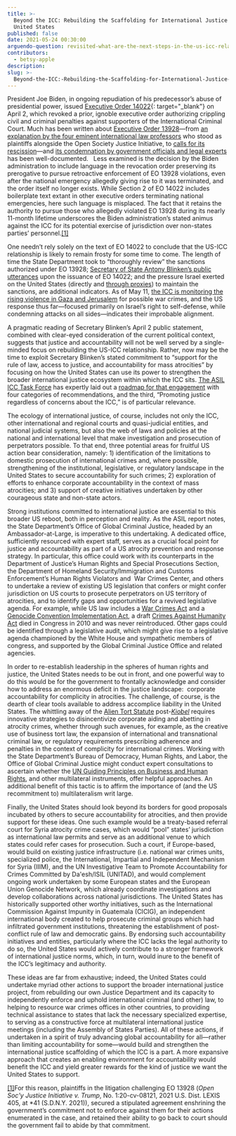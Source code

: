 ```yaml
---
title: >-
  Beyond the ICC: Rebuilding the Scaffolding for International Justice with the
  United States
published: false
date: 2021-05-24 00:30:00
arguendo-question: revisited-what-are-the-next-steps-in-the-us-icc-relationship
contributors:
  - betsy-apple
description:
slug: >-
  Beyond-the-ICC:-Rebuilding-the-Scaffolding-for-International-Justice-with-the-United-States
---
```


President Joe Biden, in ongoing repudiation of his predecessor’s abuse of presidential power, issued [Executive Order 14022](https://www.govinfo.gov/content/pkg/FR-2021-04-07/pdf/2021-07239.pdf){: target="_blank"} on April 2, which revoked a prior, ignoble executive order authorizing crippling civil and criminal penalties against supporters of the International Criminal Court. Much has been written about [Executive Order 13928](https://www.federalregister.gov/documents/2020/06/15/2020-12953/blocking-property-of-certain-persons-associated-with-the-international-criminal-court)—from [an explanation by the four eminent international law professors](https://www.justsecurity.org/72733/why-we-are-suing-president-trump/) who stood as plaintiffs alongside the Open Society Justice Initiative, to [calls for its rescission](https://www.jurist.org/commentary/2021/04/arnpriester-apple-icc-sanctions-executive-order/)—and [its condemnation by government officials and legal experts](https://www.justsecurity.org/72256/the-intl-criminal-court-executive-order-global-reactions-compiled/) has been well-documented.&nbsp; &nbsp;Less examined is the decision by the Biden administration to include language in the revocation order preserving its prerogative to pursue retroactive enforcement of EO 13928 violations, even after the national emergency allegedly giving rise to it was terminated, and the order itself no longer exists. While Section 2 of EO 14022 includes boilerplate text extant in other executive orders terminating national emergencies, here such language is misplaced. The fact that it retains the authority to pursue those who allegedly violated EO 13928 during its nearly 11-month lifetime underscores the Biden administration’s stated animus against the ICC for its potential exercise of jurisdiction over non-states parties’ personnel.[\[1\]](#_ftn1)

One needn’t rely solely on the text of EO 14022 to conclude that the US-ICC relationship is likely to remain frosty for some time to come. The length of time the State Department took to “thoroughly review” the sanctions authorized under EO 13928; [Secretary of State Antony Blinken’s public utterances](https://www.state.gov/ending-sanctions-and-visa-restrictions-against-personnel-of-the-international-criminal-court/) upon the issuance of EO 14022; and the pressure Israel exerted on the United States (directly and [through proxies](https://www.haaretz.com/us-news/.premium-pro-israel-senators-to-call-on-blinken-to-take-stronger-action-on-war-crimes-probe-1.9570846)) to maintain the sanctions, are additional indicators. As of May 11, [the ICC is monitoring the rising violence in Gaza and Jerusalem](https://www.nytimes.com/live/2021/05/12/world/israel-jerusalem-gaza#icc-israel-palestinians-war-crimes) for possible war crimes, and the US response thus far—focused primarily on Israel’s right to self-defense, while condemning attacks on all sides—indicates their improbable alignment. &nbsp; &nbsp;&nbsp;

A pragmatic reading of Secretary Blinken’s April 2 public statement, combined with clear-eyed consideration of the current political context, suggests that justice and accountability will not be well served by a single-minded focus on rebuilding the US-ICC relationship. Rather, now may be the time to exploit Secretary Blinken’s stated commitment to “support for the rule of law, access to justice, and accountability for mass atrocities” by focusing on how the United States can use its power to strengthen the broader international justice ecosystem within which the ICC sits. [The ASIL ICC Task Force](https://asil.org/asil-icc-task-force) has expertly laid out a [roadmap for that engagement](https://www.asil-us-icc-task-force.org/) with four categories of recommendations, and the third, “Promoting justice regardless of concerns about the ICC,” is of particular relevance.

The ecology of international justice, of course, includes not only the ICC, other international and regional courts and quasi-judicial entities, and national judicial systems, but also the web of laws and policies at the national and international level that make investigation and prosecution of perpetrators possible. To that end, three potential areas for fruitful US action bear consideration, namely: 1) identification of the limitations to domestic prosecution of international crimes and, where possible, strengthening of the institutional, legislative, or regulatory landscape in the United States to secure accountability for such crimes; 2) exploration of efforts to enhance corporate accountability in the context of mass atrocities; and 3) support of creative initiatives undertaken by other courageous state and non-state actors.

Strong institutions committed to international justice are essential to this broader US reboot, both in perception and reality. As the ASIL report notes, the State Department’s Office of Global Criminal Justice, headed by an Ambassador-at-Large, is imperative to this undertaking. A dedicated office, sufficiently resourced with expert staff, serves as a crucial focal point for justice and accountability as part of a US atrocity prevention and response strategy. In particular, this office could work with its counterparts in the Department of Justice’s Human Rights and Special Prosecutions Section, the Department of Homeland Security/Immigration and Customs Enforcement’s Human Rights Violators and &nbsp;War Crimes Center, and others to undertake a review of existing US legislation that confers or might confer jurisdiction on US courts to prosecute perpetrators on US territory of atrocities, and to identify gaps and opportunities for a revived legislative agenda. For example, while US law includes a [War Crimes Act](https://www.congress.gov/bill/104th-congress/house-bill/3680/text) and a [Genocide Convention Implementation Act](https://www.law.cornell.edu/uscode/text/18/1091), a draft [Crimes Against Humanity Act](https://www.congress.gov/bill/111th-congress/senate-bill/1346) died in Congress in 2010 and was never reintroduced. Other gaps could be identified through a legislative audit, which might give rise to a legislative agenda championed by the White House and sympathetic members of congress, and supported by the Global Criminal Justice Office and related agencies.

In order to re-establish leadership in the spheres of human rights and justice, the United States needs to be out in front, and one powerful way to do this would be for the government to frontally acknowledge and consider how to address an enormous deficit in the justice landscape:&nbsp; corporate accountability for complicity in atrocities. The challenge, of course, is the dearth of clear tools available to address accomplice liability in the United States. The whittling away of the [Alien Tort Statute](https://www.law.cornell.edu/uscode/text/28/1350) post-[*Kiobel*](https://www.law.cornell.edu/supremecourt/text/10-1491) requires innovative strategies to disincentivize corporate aiding and abetting in atrocity crimes, whether through such avenues, for example, as the creative use of business tort law, the expansion of international and transnational criminal law, or regulatory requirements prescribing adherence and penalties in the context of complicity for international crimes. Working with the State Department’s Bureau of Democracy, Human Rights, and Labor, the Office of Global Criminal Justice might conduct expert consultations to ascertain whether the [UN Guiding Principles on Business and Human Rights](https://www.business-humanrights.org/en/big-issues/un-guiding-principles-on-business-human-rights/text-of-the-guiding-principles/), and other multilateral instruments, offer helpful approaches. An additional benefit of this tactic is to affirm the importance of (and the US recommitment to) multilateralism writ large.

Finally, the United States should look beyond its borders for good proposals incubated by others to secure accountability for atrocities, and then provide support for these ideas. One such example would be a treaty-based referral court for Syria atrocity crime cases, which would “pool” states’ jurisdiction as international law permits and serve as an additional venue to which states could refer cases for prosecution. Such a court, if Europe-based, would build on existing justice infrastructure (i.e. national war crimes units, specialized police, the International, Impartial and Independent Mechanism for Syria (IIIM), and the UN Investigative Team to Promote Accountability for Crimes Committed by Da'esh/ISIL (UNITAD), and would complement ongoing work undertaken by some European states and the European Union Genocide Network, which already coordinate investigations and develop collaborations across national jurisdictions. The United States has historically supported other worthy initiatives, such as the International Commission Against Impunity in Guatemala (CICIG), an independent international body created to help prosecute criminal groups which had infiltrated government institutions, threatening the establishment of post-conflict rule of law and democratic gains. By endorsing such accountability initiatives and entities, particularly where the ICC lacks the legal authority to do so, the United States would actively contribute to a stronger framework of international justice norms, which, in turn, would inure to the benefit of the ICC’s legitimacy and authority. &nbsp;

These ideas are far from exhaustive; indeed, the United States could undertake myriad other actions to support the broader international justice project, from rebuilding our own Justice Department and its capacity to independently enforce and uphold international criminal (and other) law, to helping to resource war crimes offices in other countries, to providing technical assistance to states that lack the necessary specialized expertise, to serving as a constructive force at multilateral international justice meetings (including the Assembly of States Parties). All of these actions, if undertaken in a spirit of truly advancing global accountability for all—rather than limiting accountability for some—would build and strengthen the international justice scaffolding of which the ICC is a part. A more expansive approach that creates an enabling environment for accountability would benefit the ICC and yield greater rewards for the kind of justice we want the United States to support.

[\[1\]](#_ftnref1)For this reason, plaintiffs in the litigation challenging EO 13928 (*Open Soc'y Justice Initiative v. Trump*, No. 1:20-cv-08121, 2021 U.S. Dist. LEXIS 405, at \*41 (S.D.N.Y. 2021)), secured a stipulated agreement enshrining the government’s commitment not to enforce against them for their actions enumerated in the case, and retained their ability to go back to court should the government fail to abide by that commitment.
